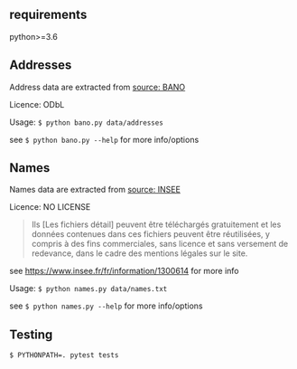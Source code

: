 ## requirements
python>=3.6

## Addresses

Address data are extracted from [source: BANO](https://www.data.gouv.fr/fr/datasets/base-d-adresses-nationale-ouverte-bano/)

Licence: ODbL 

Usage: `$ python bano.py data/addresses`

see `$ python bano.py --help` for more info/options

## Names
Names data are extracted from [source: INSEE](https://www.insee.fr)

Licence: NO LICENSE

> Ils [Les fichiers détail] peuvent être téléchargés gratuitement et les données contenues dans ces fichiers peuvent être réutilisées, y compris à des fins commerciales, sans licence et sans versement de redevance, dans le cadre des mentions légales sur le site.

see https://www.insee.fr/fr/information/1300614 for more info 

Usage: `$ python names.py data/names.txt`

see `$ python names.py --help` for more info/options

## Testing
`$ PYTHONPATH=. pytest tests`